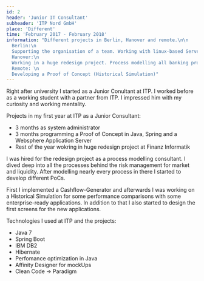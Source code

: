 ```yaml
---
id: 2
header: 'Junior IT Consultant'
subheader: 'ITP Nord GmbH'
place: 'Different'
time: 'February 2017 - February 2018'
information: "Different projects in Berlin, Hanover and remote.\n\n
  Berlin:\n
  Supporting the organisation of a team. Working with linux-based Servers.\n\n
  Hanover:\n
  Working in a huge redesign project. Process modelling all banking processes in the risk management and liquidity risk management.\n\n
  Remote: \n
  Developing a Proof of Concept (Historical Simulation)"
---
```


Right after university I started as a Junior Conultant at ITP. I worked before as a working student with a partner from ITP. I impressed him with my curiosity and working mentality.

Projects in my first year at ITP as a Junior Consultant:

- 3 months as system administrator
- 3 months programming a Proof of Concept in Java, Spring and a Websphere Application Server
- Rest of the year wokring in huge redesign project at Finanz Informatik

I was hired for the redesign project as a process modelling consultant. I dived deep into all the processes behind the risk management for market and liquidity. After modelling nearly every process in there I started to develop different PoCs.

First I implemented a Cashflow-Generator and afterwards I was working on a Historical Simulation for some performance comparisons with some enterprise-ready applications. In addition to that I also started to design the first screens for the new applications.

Technologies I used at ITP and the projects:

- Java 7
- Spring Boot
- IBM DB2
- Hibernate
- Perfomance optimization in Java
- Affinity Designer for mockUps
- Clean Code -> Paradigm
